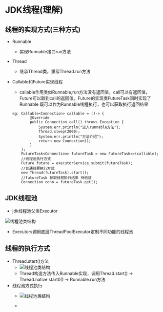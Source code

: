 # JDK线程(理解)

## 线程的实现方式(三种方式)
 - Runnable
    - 实现Runnable接口run方法
 - Thread
    - 继承Thread类，重写Thread.run方法
 - Callable和Future实现线程
    - callable作用类似Runnable,run方法没有返回值，call可以有返回值，
    Future可以取到call的返回值，Future的实现类FutureTask同时实现了Runnable
    既可以作为Runnable线程执行，也可以获取执行返回结果
   
   ````
   eg: Callable<Connection> callable = ()-> {
           @Override
           public Connection call() throws Exception {
               System.err.println("进入runnable方法");
               Thread.sleep(2000);
               System.err.println("方法介绍");
               return new Connection();
           }
       };
       FutureTask<Connection> futureTask = new FutureTask<>(callable);
       //线程池执行方式
       Future future = executorService.submit(futureTask);
       //普通线程执行方式
       new Thread(futureTask).start();
       //futureTask 获取线程执行结果 待验证
       Connection conn = futureTask.get();

## JDK线程池   
 - jdk线程池父类Executor 
 
  ![线程池类结构](thread.png)
  - Executors调用底层ThreadPoolExecutor定制不同功能的线程池

       
## 线程的执行方式 
 - Thread.start()方法
    - ![线程池类结构](thread启动.png)
    - Thread构造方法传入Runnable实现，调用Thread.start() -> Thread.native start0() -> Runnable.run方法 
 - 线程池方式执行
   - ![线程池类结构](线程池.png)
   
   -     
        
    
